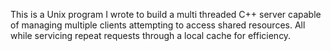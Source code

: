 This is a Unix program I wrote to build a multi threaded C++ server capable of managing multiple clients attempting to access shared resources. All while servicing repeat requests through a local cache for efficiency.
